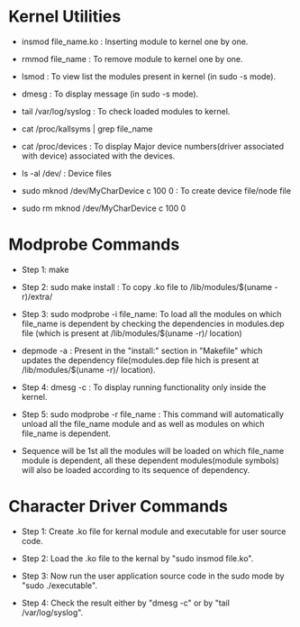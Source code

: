 # Kernel Utilities

- insmod file_name.ko : Inserting module to kernel one by one.

- rmmod file_name : To remove module to kernel one by one.

- lsmod : To view list the modules present in kernel (in sudo -s mode).

- dmesg : To display message (in sudo -s mode).

- tail /var/log/syslog : To check loaded modules to kernel.

- cat /proc/kallsyms | grep file_name

- cat /proc/devices : To display Major device numbers(driver associated with device) associated with the devices.

- ls -al /dev/ : Device files

- sudo mknod /dev/MyCharDevice c 100 0 : To create device file/node file

- sudo rm mknod /dev/MyCharDevice c 100 0

# Modprobe Commands

- Step 1: make

- Step 2: sudo make install : To copy .ko file to /lib/modules/$(uname -r)/extra/

- Step 3: sudo modprobe -i file_name: To load all the modules on which file_name is dependent by checking the dependencies in modules.dep file (which is present at /lib/modules/$(uname -r)/ location)

- depmode -a : Present in the "install:" section in "Makefile" which updates the dependency file(modules.dep file hich is present at /lib/modules/$(uname -r)/ location).

- Step 4: dmesg -c : To display running functionality only inside the kernel.

- Step 5: sudo modprobe -r file_name : This command will automatically unload all the file_name module and as well as modules on which file_name is dependent.

- Sequence will be 1st all the modules will be loaded on which file_name module is dependent, all these dependent modules(module symbols) will also be loaded according to its sequence of dependency.

# Character Driver Commands

- Step 1: Create .ko file for kernal module and executable for user source code.

- Step 2: Load the .ko file to the kernal by "sudo insmod file.ko".

- Step 3: Now run the user application source code in the sudo mode by "sudo ./executable".

- Step 4: Check the result either by "dmesg -c" or by "tail /var/log/syslog".


